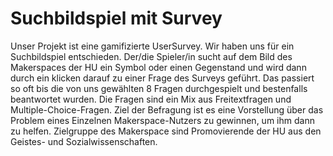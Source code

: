 # Suchbildspiel mit Survey 

Unser Projekt ist eine gamifizierte UserSurvey. Wir haben uns für ein Suchbildspiel entschieden. Der/die Spieler/in sucht auf dem Bild des Makerspaces der HU ein Symbol oder einen Gegenstand und wird dann durch ein klicken darauf zu einer Frage des Surveys geführt. Das passiert so oft bis die von uns gewählten 8 Fragen durchgespielt und bestenfalls beantwortet wurden. Die Fragen sind ein Mix aus Freitextfragen und Multiple-Choice-Fragen. Ziel der Befragung ist es eine Vorstellung über das Problem eines Einzelnen Makerspace-Nutzers zu gewinnen, um ihm dann zu helfen. Zielgruppe des Makerspace sind Promovierende der HU aus den Geistes- und Sozialwissenschaften.
